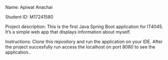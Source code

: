 Name: Apiwat Anachai

Student ID: M17241580

Project description: This is the first Java Spring Boot application for IT4045. It’s a simple web app that displays information about myself.

Instructions: Clone this repository and run the application on your IDE. After the project succesfully run access the localhost on port 8080 to see the application..

